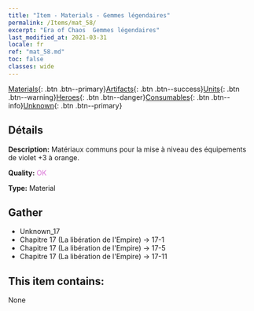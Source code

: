 ```yaml
---
title: "Item - Materials - Gemmes légendaires"
permalink: /Items/mat_58/
excerpt: "Era of Chaos  Gemmes légendaires"
last_modified_at: 2021-03-31
locale: fr
ref: "mat_58.md"
toc: false
classes: wide
---
```

 [Materials](/fr/Items/){: .btn .btn--primary}[Artifacts](/fr/Items/Artifacts/){: .btn .btn--success}[Units](/fr/Items/Units/){: .btn .btn--warning}[Heroes](/fr/Items/Heroes/){: .btn .btn--danger}[Consumables](/fr/Items/Consumables/){: .btn .btn--info}[Unknown](/fr/Items/Unknown/){: .btn .btn--primary}

## Détails
 **Description:** Matériaux communs pour la mise à niveau des équipements de violet +3 à orange.

 **Quality:** <span style="color: #DA70D6">OK</span>

 **Type:** Material

## Gather

*    Unknown_17 
*    Chapitre 17 (La libération de l'Empire) -> 17-1 
*    Chapitre 17 (La libération de l'Empire) -> 17-5 
*    Chapitre 17 (La libération de l'Empire) -> 17-11 

## This item contains:

  None

